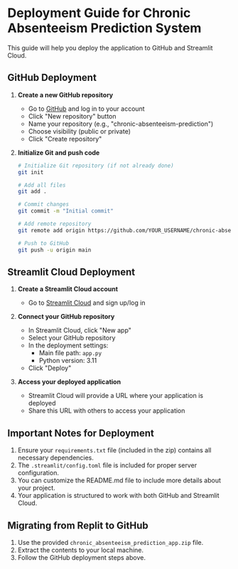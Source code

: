 # Deployment Guide for Chronic Absenteeism Prediction System

This guide will help you deploy the application to GitHub and Streamlit Cloud.

## GitHub Deployment

1. **Create a new GitHub repository**
   - Go to [GitHub](https://github.com) and log in to your account
   - Click "New repository" button
   - Name your repository (e.g., "chronic-absenteeism-prediction")
   - Choose visibility (public or private)
   - Click "Create repository"

2. **Initialize Git and push code**
   ```bash
   # Initialize Git repository (if not already done)
   git init
   
   # Add all files
   git add .
   
   # Commit changes
   git commit -m "Initial commit"
   
   # Add remote repository
   git remote add origin https://github.com/YOUR_USERNAME/chronic-absenteeism-prediction.git
   
   # Push to GitHub
   git push -u origin main
   ```

## Streamlit Cloud Deployment

1. **Create a Streamlit Cloud account**
   - Go to [Streamlit Cloud](https://streamlit.io/cloud) and sign up/log in

2. **Connect your GitHub repository**
   - In Streamlit Cloud, click "New app"
   - Select your GitHub repository
   - In the deployment settings:
     - Main file path: `app.py`
     - Python version: 3.11
   - Click "Deploy"

3. **Access your deployed application**
   - Streamlit Cloud will provide a URL where your application is deployed
   - Share this URL with others to access your application

## Important Notes for Deployment

1. Ensure your `requirements.txt` file (included in the zip) contains all necessary dependencies.
2. The `.streamlit/config.toml` file is included for proper server configuration.
3. You can customize the README.md file to include more details about your project.
4. Your application is structured to work with both GitHub and Streamlit Cloud.

## Migrating from Replit to GitHub

1. Use the provided `chronic_absenteeism_prediction_app.zip` file.
2. Extract the contents to your local machine.
3. Follow the GitHub deployment steps above.